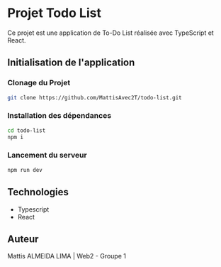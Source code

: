# Projet Todo List

Ce projet est une application de To-Do List réalisée avec TypeScript et React.

## Initialisation de l'application

### Clonage du Projet

```bash
git clone https://github.com/MattisAvec2T/todo-list.git
```

### Installation des dépendances

```bash
cd todo-list
npm i
```

### Lancement du serveur

```bash
npm run dev
```

## Technologies

- Typescript
- React

## Auteur

Mattis ALMEIDA LIMA | Web2 - Groupe 1
